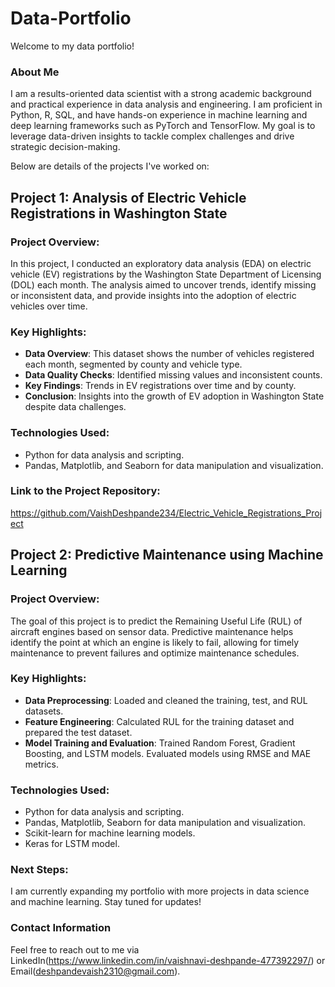 # Data-Portfolio

Welcome to my data portfolio! 

### About Me

I am a results-oriented data scientist with a strong academic background and practical experience in data analysis and engineering. I am proficient in Python, R, SQL, and have hands-on experience in machine learning and deep learning frameworks such as PyTorch and TensorFlow. My goal is to leverage data-driven insights to tackle complex challenges and drive strategic decision-making.

Below are details of the projects I've worked on:

## Project 1: Analysis of Electric Vehicle Registrations in Washington State

### Project Overview:
In this project, I conducted an exploratory data analysis (EDA) on electric vehicle (EV) registrations by the Washington State Department of Licensing (DOL) each month. The analysis aimed to uncover trends, identify missing or inconsistent data, and provide insights into the adoption of electric vehicles over time.

### Key Highlights:
- **Data Overview**: This dataset shows the number of vehicles registered each month, segmented by county and vehicle type.
- **Data Quality Checks**: Identified missing values and inconsistent counts.
- **Key Findings**: Trends in EV registrations over time and by county.
- **Conclusion**: Insights into the growth of EV adoption in Washington State despite data challenges.

### Technologies Used:
- Python for data analysis and scripting.
- Pandas, Matplotlib, and Seaborn for data manipulation and visualization.

### Link to the Project Repository:
https://github.com/VaishDeshpande234/Electric_Vehicle_Registrations_Project

## Project 2: Predictive Maintenance using Machine Learning

### Project Overview:
The goal of this project is to predict the Remaining Useful Life (RUL) of aircraft engines based on sensor data. Predictive maintenance helps identify the point at which an engine is likely to fail, allowing for timely maintenance to prevent failures and optimize maintenance schedules.

### Key Highlights:
- **Data Preprocessing**: Loaded and cleaned the training, test, and RUL datasets.
- **Feature Engineering**: Calculated RUL for the training dataset and prepared the test dataset.
- **Model Training and Evaluation**: Trained Random Forest, Gradient Boosting, and LSTM models. Evaluated models using RMSE and MAE metrics.

### Technologies Used:
- Python for data analysis and scripting.
- Pandas, Matplotlib, Seaborn for data manipulation and visualization.
- Scikit-learn for machine learning models.
- Keras for LSTM model.

### Next Steps:
I am currently expanding my portfolio with more projects in data science and machine learning. Stay tuned for updates!

### Contact Information

Feel free to reach out to me via LinkedIn(https://www.linkedin.com/in/vaishnavi-deshpande-477392297/) or Email(deshpandevaish2310@gmail.com).
